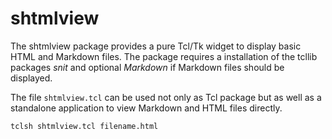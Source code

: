 # shtmlview

The shtmlview package provides a pure Tcl/Tk widget to display basic HTML and Markdown files. The package requires a installation of the tcllib packages *snit* and optional *Markdown* if Markdown files should be displayed. 

The file `shtmlview.tcl` can be used not only as Tcl package but as well as a standalone application to view Markdown and HTML files directly.

```
tclsh shtmlview.tcl filename.html
```


